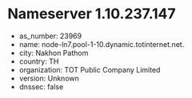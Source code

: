 # Nameserver 1.10.237.147

* as_number: 23969
* name: node-ln7.pool-1-10.dynamic.totinternet.net.
* city: Nakhon Pathom
* country: TH
* organization: TOT Public Company Limited
* version: Unknown
* dnssec: false
